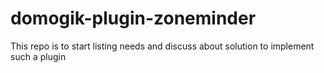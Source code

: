 # domogik-plugin-zoneminder
This repo is to start listing needs and discuss about solution to implement such a plugin
